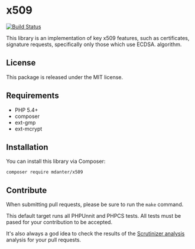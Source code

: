 # x509

[![Build Status](https://travis-ci.org/phpecc/x509.svg?branch=master)](https://travis-ci.org/phpecc/x509)

This library is an implementation of key x509 features, such as certificates,
signature requests, specifically only those which use ECDSA. 
algorithm. 

## License

This package is released under the MIT license.

## Requirements 

  - PHP 5.4+
  - composer
  - ext-gmp
  - ext-mcrypt

## Installation

You can install this library via Composer:

`composer require mdanter/x509`

## Contribute

When submitting pull requests, please be sure to run the `make` command. 

This default target runs all PHPUnnit and PHPCS tests. All tests must be
pased for your contribution to be accepted. 

It's also always a god idea to check the results of the [Scrutinizer analysis](https://scrutinizer-ci.com/g/mdanter/console/)
analysis for your pull requests.


